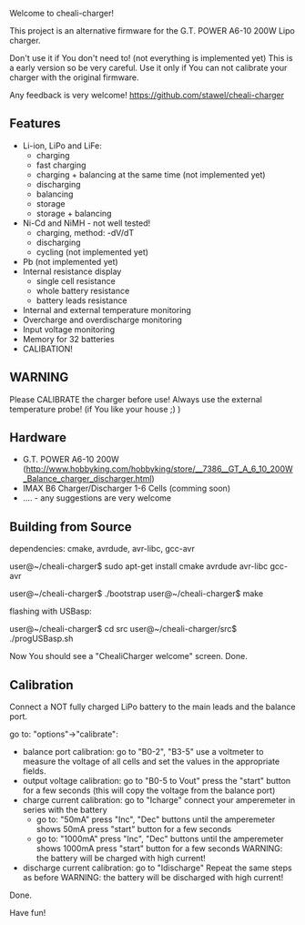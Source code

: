 Welcome to cheali-charger!

This project is an alternative firmware for the G.T. POWER A6-10 200W Lipo charger.

Don't use it if You don't need to!
(not everything is implemented yet)
This is a early version so be very careful.
Use it only if You can not calibrate your 
charger with the original firmware.

Any feedback is very welcome!
https://github.com/stawel/cheali-charger

Features
--------
- Li-ion, LiPo and LiFe:
  - charging
  - fast charging
  - charging + balancing at the same time (not implemented yet)
  - discharging 
  - balancing
  - storage
  - storage + balancing
- Ni-Cd and NiMH - not well tested!
  - charging, method: -dV/dT
  - discharging 
  - cycling (not implemented yet)
- Pb (not implemented yet)
- Internal resistance display
  - single cell resistance
  - whole battery resistance
  - battery leads resistance
- Internal and external temperature monitoring
- Overcharge and overdischarge monitoring
- Input voltage monitoring
- Memory for 32 batteries 
- CALIBATION!


WARNING
-------
Please CALIBRATE the charger before use!
Always use the external temperature probe!
(if You like your house ;) )


Hardware
--------
- G.T. POWER A6-10 200W (http://www.hobbyking.com/hobbyking/store/__7386__GT_A_6_10_200W_Balance_charger_discharger.html)
- IMAX B6 Charger/Discharger 1-6 Cells (comming soon)
- .... - any suggestions are very welcome


Building from Source
--------------------
dependencies: cmake, avrdude, avr-libc, gcc-avr

user@~/cheali-charger$ sudo apt-get install cmake avrdude avr-libc gcc-avr

user@~/cheali-charger$ ./bootstrap
user@~/cheali-charger$ make

flashing with USBasp:
 
user@~/cheali-charger$ cd src
user@~/cheali-charger/src$ ./progUSBasp.sh
 
Now You should see a "ChealiCharger welcome" screen.
Done.


Calibration
-----------
Connect a NOT fully charged LiPo battery to the main leads 
and the balance port.

go to: "options"->"calibrate": 
- balance port calibration: go to "B0-2", "B3-5" 
  use a voltmeter to measure the voltage of all cells
  and set the values in the appropriate fields.
- output voltage calibration: go to "B0-5 to Vout"
  press the "start" button for a few seconds
  (this will copy the voltage from the balance port) 
- charge current calibration: go to "Icharge"
  connect your amperemeter in series with the battery
  - go to: "50mA"
    press "Inc", "Dec" buttons until the amperemeter shows 50mA
    press "start" button for a few seconds
  - go to: "1000mA"
    press "Inc", "Dec" buttons until the amperemeter shows 1000mA
    press "start" button for a few seconds
    WARNING: the battery will be charged with high current!
- discharge current calibration: go to "Idischarge"
    Repeat the same steps as before
    WARNING: the battery will be discharged with high current!

Done.



Have fun! 



